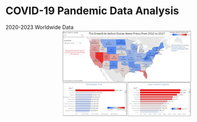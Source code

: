 # COVID-19 Pandemic Data Analysis
2020-2023 Worldwide Data
<a href="https://github.com/hamid-rahbar/hamid-rahbar/blob/main/USRealStateAnalysis.png"><img align="right" width="349" height="auto" src="https://github.com/hamid-rahbar/hamid-rahbar/blob/main/USRealStateAnalysis.png"></a>

